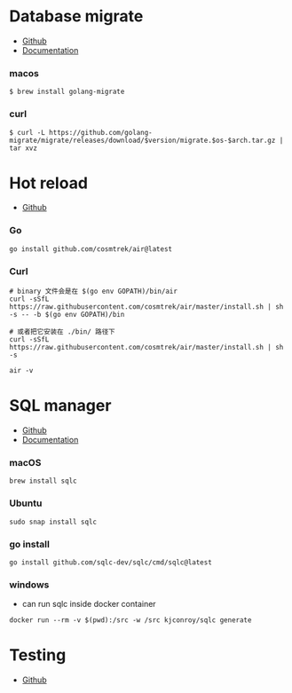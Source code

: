 # Database migrate
-  [Github](https://github.com/golang-migrate/migrate)
-  [Documentation](https://docs.sqlc.dev)

### macos
```shell
$ brew install golang-migrate
```

### curl
```shell
$ curl -L https://github.com/golang-migrate/migrate/releases/download/$version/migrate.$os-$arch.tar.gz | tar xvz
```

# Hot reload
- [Github](https://github.com/cosmtrek/air)

### Go
```shell
go install github.com/cosmtrek/air@latest
```

### Curl
```shell
# binary 文件会是在 $(go env GOPATH)/bin/air
curl -sSfL https://raw.githubusercontent.com/cosmtrek/air/master/install.sh | sh -s -- -b $(go env GOPATH)/bin

# 或者把它安装在 ./bin/ 路径下
curl -sSfL https://raw.githubusercontent.com/cosmtrek/air/master/install.sh | sh -s

air -v
```

# SQL manager

- [Github](https://github.com/sqlc-dev/sqlc)
- [Documentation](https://docs.sqlc.dev/en/latest/overview/install.html)
### macOS
```shell
brew install sqlc
```
### Ubuntu
```shell
sudo snap install sqlc
```
### go install

```shell
go install github.com/sqlc-dev/sqlc/cmd/sqlc@latest
```
### windows

- can run sqlc inside docker container

```shell
docker run --rm -v $(pwd):/src -w /src kjconroy/sqlc generate
```

# Testing

- [Github](https://github.com/stretchr/testify)

